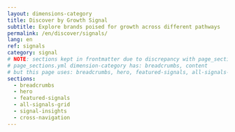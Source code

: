 ```yaml
---
layout: dimensions-category
title: Discover by Growth Signal
subtitle: Explore brands poised for growth across different pathways
permalink: /en/discover/signals/
lang: en
ref: signals
category: signal
# NOTE: sections kept in frontmatter due to discrepancy with page_sections.yml
# page_sections.yml dimension-category has: breadcrumbs, content
# but this page uses: breadcrumbs, hero, featured-signals, all-signals-grid, signal-insights, cross-navigation
sections:
  - breadcrumbs
  - hero
  - featured-signals
  - all-signals-grid
  - signal-insights
  - cross-navigation
---
```


